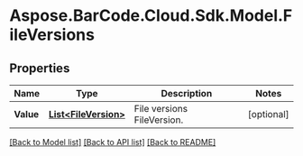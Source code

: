 # Aspose.BarCode.Cloud.Sdk.Model.FileVersions
## Properties

Name | Type | Description | Notes
------------ | ------------- | ------------- | -------------
**Value** | [**List&lt;FileVersion&gt;**](FileVersion.md) | File versions FileVersion. | [optional] 

[[Back to Model list]](../README.md#documentation-for-models) [[Back to API list]](../README.md#documentation-for-api-endpoints) [[Back to README]](../README.md)

